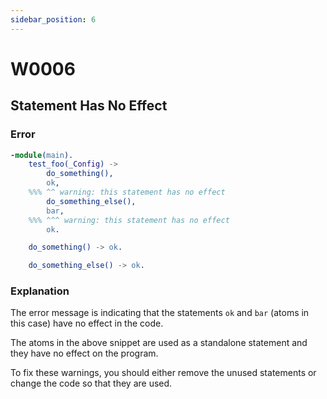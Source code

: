 ```yaml
---
sidebar_position: 6
---
```


# W0006

## Statement Has No Effect

### Error

```erlang
-module(main).
    test_foo(_Config) ->
        do_something(),
        ok,
    %%% ^^ warning: this statement has no effect
        do_something_else(),
        bar,
    %%% ^^^ warning: this statement has no effect
        ok.

    do_something() -> ok.

    do_something_else() -> ok.
```

### Explanation

The error message is indicating that the statements `ok` and `bar` (atoms in this case) have no effect in the code.

The atoms in the above snippet are used as a standalone statement and they have no effect on the program.

To fix these warnings, you should either remove the unused statements or change the code so that they are used.
